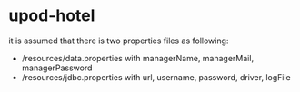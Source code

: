 # upod-hotel
it is assumed that there is two properties files as following:
- /resources/data.properties with managerName, managerMail, managerPassword
- /resources/jdbc.properties with url, username, password, driver, logFile
